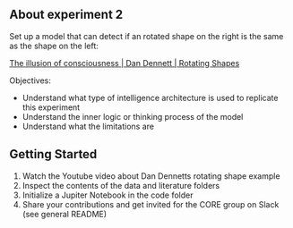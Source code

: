 
<!-- ABOUT THE PROJECT -->
## About experiment 2

Set up a model that can detect if an rotated shape on the right is the same as the shape on the left: 

[The illusion of consciousness | Dan Dennett | Rotating Shapes](https://www.youtube.com/watch?v=fjbWr3ODbAo&feature=youtu.be&t=819)

Objectives:
- Understand what type of intelligence architecture is used to replicate this experiment
- Understand the inner logic or thinking process of the model 
- Understand what the limitations are

<!-- GETTING STARTED -->
## Getting Started

1. Watch the Youtube video about Dan Dennetts rotating shape example
2. Inspect the contents of the data and literature folders
3. Initialize a Jupiter Notebook in the code folder
4. Share your contributions and get invited for the CORE group on Slack (see general README)










